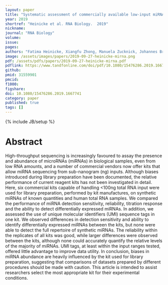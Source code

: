 ```yaml
---
layout: paper
title: "Systematic assessment of commercially available low-input miRNA library preparation kits"
year: 2019
shortref: "Heinicke et al. RNA Biology.  2019"
nickname: 
journal: "RNA Biology"
volume: 
issue:
pages: 
authors: "Fatima Heinicke, Xiangfu Zhong, Manuela Zucknick, Johannes Breidenbach, <strong>Arvind YM Sundaram</strong>, Siri T Flåm, Magnus Leithaug, Marianne Dalland, Andrew Farmer, Jordana M Henderson, Melanie A Hussong, Pamela Moll, Loan Nguyen, Amanda McNulty, Jonathan M Shaffer, Sabrina Shore, Hoichong K. Yip, Jana Vitkovska, Simon Rayner, Benedicte A Lie, Gregor D Gilfillan*"
image: /assets/images/papers/2019-09-27-heinicke-mirna.png
pdf: /assets/pdfs/papers/2019-09-27-heinicke-mirna.pdf
pdflink: https://www.tandfonline.com/doi/pdf/10.1080/15476286.2019.1667741?needAccess=true
github: 
pmid: 31559901
pmcid: 
f1000: 
figshare: 
doi: 10.1080/15476286.2019.1667741
category: paper
published: true
tags: []
---
```

{% include JB/setup %}

# Abstract 

High-throughput sequencing is increasingly favoured to assay the presence and abundance of microRNAs (miRNAs) in biological samples, even from low RNA amounts, and a number of commercial vendors now offer kits that allow miRNA sequencing from sub-nanogram (ng) inputs. Although biases introduced during library preparation have been documented, the relative performance of current reagent kits has not been investigated in detail. Here, six commercial kits capable of handling <100ng total RNA input were used for library preparation, performed by kit manufactures, on synthetic miRNAs of known quantities and human total RNA samples. We compared the performance of miRNA detection sensitivity, reliability, titration response and the ability to detect differentially expressed miRNAs. In addition, we assessed the use of unique molecular identifiers (UMI) sequence tags in one kit. We observed differences in detection sensitivity and ability to identify differentially expressed miRNAs between the kits, but none were able to detect the full repertoire of synthetic miRNAs. The reliability within the replicates of all kits was good, while larger differences were observed between the kits, although none could accurately quantify the relative levels of the majority of miRNAs. UMI tags, at least within the input ranges tested, offered little advantage to improve data utility. In conclusion, biases in miRNA abundance are heavily influenced by the kit used for library preparation, suggesting that comparisons of datasets prepared by different procedures should be made with caution. This article is intended to assist researchers select the most appropriate kit for their experimental conditions.
